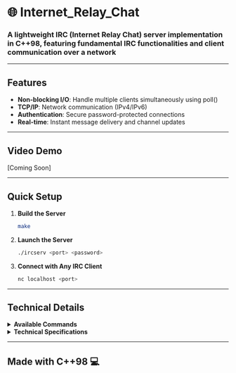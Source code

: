 # 🌐 Internet_Relay_Chat

### **A lightweight IRC (Internet Relay Chat) server implementation in C++98, featuring fundamental IRC functionalities and client communication over a network**

---

## Features
- **Non-blocking I/O**: Handle multiple clients simultaneously using poll()
- **TCP/IP**: Network communication (IPv4/IPv6)
- **Authentication**: Secure password-protected connections
- **Real-time**: Instant message delivery and channel updates

---

## Video Demo
[Coming Soon]

---

## Quick Setup

1. **Build the Server**
   ```bash
   make
   ```

2. **Launch the Server**
   ```bash
   ./ircserv <port> <password>
   ```

3. **Connect with Any IRC Client**
   ```bash
   nc localhost <port>
   ```

---

## Technical Details

<details>
  <summary><strong>Available Commands</strong></summary>

### User Commands
- **NICK**: Set/change nickname
- **USER**: Set username and real name
- **JOIN**: Enter a channel
- **PRIVMSG**: Send private messages to users/channels
- **QUIT**: Disconnect from server

### Operator Commands
- **KICK**: Remove user from channel
- **INVITE**: Invite user to channel
- **TOPIC**: Set/view channel topic
- **MODE**: Modify channel settings
  - `i`: Toggle invite-only
  - `t`: Restrict topic changes to operators
  - `k`: Set/remove channel password
  - `o`: Grant/revoke operator status
  - `l`: Set/remove user limit

</details>

<details>
  <summary><strong>Technical Specifications</strong></summary>

- **Language**: C++98
- **Network**: TCP/IP (IPv4/IPv6) implementation
- **Architecture**: Single-process, non-blocking I/O
- **System Calls**: poll(), socket, fcntl
- **Client Support**: Compatible with standard IRC clients
- **Error Handling**: Comprehensive error management
- **Memory**: No memory leaks

</details>

---

## Made with C++98 💻
